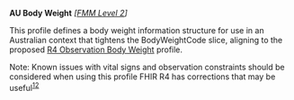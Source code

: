**AU Body Weight**  *[[FMM Level 2](guidance.html)]*

This profile defines a body weight information structure for use in an Australian context that tightens the BodyWeightCode slice, aligning to the proposed [R4 Observation Body Weight](http://build.fhir.org/bodyweight.html) profile.

Note: Known issues with vital signs and observation constraints should be considered when using this profile FHIR R4 has corrections that may be useful<sup>[1](http://hl7.org/fhir/R4/observation.html#invs)</sup><sup>[2](http://hl7.org/fhir/R4/vitalsigns.html#10.1.20.2.3)</sup>